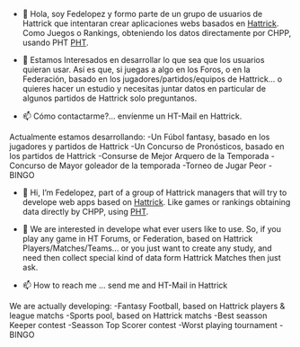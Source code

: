 - 👋 Hola, soy Fedelopez y formo parte de un grupo de usuarios de Hattrick que intentaran crear aplicaciones webs basados en <a href="https://www.hattrick.org/">Hattrick</a>. 
Como Juegos o Rankings, obteniendo los datos directamente por CHPP, usando PHT <a href="https://github.com/jetwitaussi/PHT">PHT</a>.

- 👀 Estamos Interesados en desarrollar lo que sea que los usuarios quieran usar. Así es que, si juegas a algo en los Foros, o en la Federación, basado en los jugadores/partidos/equipos de Hattrick... o quieres hacer un estudio y necesitas juntar datos en particular de algunos partidos de Hattrick solo preguntanos.

- 📫 Cómo contactarme?... envíenme un HT-Mail en Hattrick.

Actualmente estamos desarrollando:
-Un Fúbol fantasy, basado en los jugadores y partidos de Hattrick
-Un Concurso de Pronósticos, basado en los partidos de Hattrick
-Consurse de Mejor Arquero de la Temporada
-Concurso de Mayor goleador de la temporada
-Torneo de Jugar Peor
-BINGO

<!---
GM-Fedelopez/GM-Fedelopez is a ✨ special ✨ repository because its `README.md` (this file) appears on your GitHub profile.
You can click the Preview link to take a look at your changes.
--->

- 👋 Hi, I’m Fedelopez, part of a group of Hattrick managers that will try to develope web apps based on <a href="https://www.hattrick.org/">Hattrick</a>. 
Like games or rankings obtaining data directly by CHPP, using <a href="https://github.com/jetwitaussi/PHT">PHT</a>.

- 👀 We are interested in develope what ever users like to use. So, if you play any game in HT Forums, or Federation, based on Hattrick Players/Matches/Teams... or you just want to create any study, and need then collect special kind of data form Hattrick Matches then just ask.

- 📫 How to reach me ... send me and HT-Mail in Hattrick

<!---
GM-Fedelopez/GM-Fedelopez is a ✨ special ✨ repository because its `README.md` (this file) appears on your GitHub profile.
You can click the Preview link to take a look at your changes.
--->

We are actually developing:
-Fantasy Football, based on Hattrick players & league matchs
-Sports pool, based on Hattrick matchs
-Best seasson Keeper contest
-Seasson Top Scorer contest
-Worst playing tournament
-BINGO

